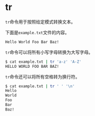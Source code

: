 # tr

`tr`命令用于按照给定模式转换文本。

下面是`example.txt`文件的内容。

```bash
Hello World Foo Bar Baz!
```

`tr`命令可以将所有小写字母转换为大写字母。

```bash
$ cat example.txt | tr 'a-z' 'A-Z'
HELLO WORLD FOO BAR BAZ!
```

`tr`命令还可以将所有空格转为换行符。

```bash
$ cat example.txt | tr ' ' '\n'
Hello
World
Foo
Bar
Baz!
```
